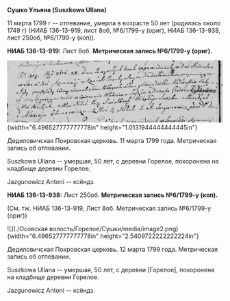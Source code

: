 **Сушко Ульяна (Suszkowa Ullana)**

11 марта 1799 г -- отпевание, умерла в возрасте 50 лет (родилась около
1749 г) (НИАБ 136-13-919, лист 8об, №6/1799-у (ориг), НИАБ 136-13-938,
лист 250об, №6/1799-у (коп)).

**НИАБ 136-13-919:** Лист 8об. **Метрическая запись №6/1799-у (ориг).**

![](./media/f54269a5f1e417ca6cfc6f491ca0bcec68fd69d8.png){width="6.496527777777778in"
height="1.0131944444444445in"}

Дедиловичская Покровская церковь. 11 марта 1799 года. Метрическая запись
об отпевании.

Suszkowa Ullana -- умершая, 50 лет, с деревни Горелое, похоронена на
кладбище деревни Горелое.

Jazgunowicz Antoni -- ксёндз.

**НИАБ 136-13-938:** Лист 250об. **Метрическая запись №6/1799-у (коп).**

(См. тж. НИАБ 136-13-919, Лист 8об. Метрическая запись №6/1799-у (ориг))

![](./Осовская волость/Горелое/Сушки/media/image2.png){width="6.496527777777778in"
height="2.5409722222222224in"}

Дедиловичская Покровская церковь. 12 марта 1799 года. Метрическая запись
об отпевании.

Suszkowa Ullana -- умершая, 50 лет, с деревни \[Горелое\], похоронена на
кладбище деревни Горелое.

Jazgunowicz Antoni -- ксёндз.
